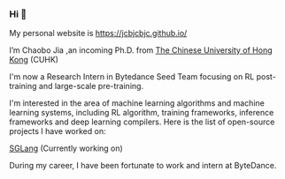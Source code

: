 ### Hi 👋
My personal website is https://jcbjcbjc.github.io/

I’m Chaobo Jia ,an incoming Ph.D. from [The Chinese University of Hong Kong](https://www.cuhk.edu.hk/chinese/index.html) (CUHK)

I'm now a Research Intern in Bytedance Seed Team focusing on RL post-training and large-scale pre-training.

I'm interested in the area of machine learning algorithms and machine learning systems, including RL algorithm, training frameworks, inference frameworks and deep learning compilers. Here is the list of open-source projects I have worked on:

[SGLang](https://github.com/sgl-project/sglang) (Currently working on)

During my career, I have been fortunate to work and intern at ByteDance.


<!--
**jcbjcbjc/jcbjcbjc** is a ✨ _special_ ✨ repository because its `README.md` (this file) appears on your GitHub profile.

Here are some ideas to get you started:

- 🔭 I’m currently working on ...
- 🌱 I’m currently learning ...
- 👯 I’m looking to collaborate on ...
- 🤔 I’m looking for help with ...
- 💬 Ask me about ...
- 📫 How to reach me: ...
- 😄 Pronouns: ...
- ⚡ Fun fact: ...
-->
